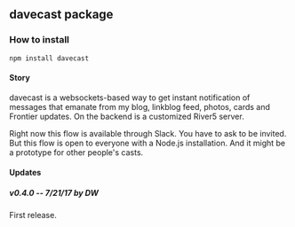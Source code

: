 ## davecast package

### How to install

`npm install davecast`

#### Story

davecast is a websockets-based way to get instant notification of messages that emanate from my blog, linkblog feed, photos, cards and Frontier updates. On the backend is a customized River5 server. 

Right now this flow is available through Slack. You have to ask to be invited. But this flow is open to everyone with a Node.js installation. And it might be a prototype for other people's casts.

#### Updates

##### v0.4.0 -- 7/21/17 by DW

First release.

